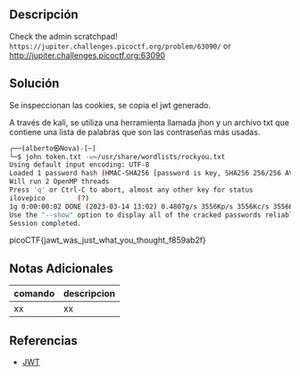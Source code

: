 ## Descripción
Check the admin scratchpad! `https://jupiter.challenges.picoctf.org/problem/63090/` or http://jupiter.challenges.picoctf.org:63090

## Solución
Se inspeccionan las cookies, se copia el jwt generado.

A través de kali, se utiliza una herramienta llamada jhon y un archivo txt que contiene una lista de palabras que son las contraseñas más usadas.

```bash
┌──(alberto㉿Nova)-[~]
└─$ john token.txt -w=/usr/share/wordlists/rockyou.txt
Using default input encoding: UTF-8
Loaded 1 password hash (HMAC-SHA256 [password is key, SHA256 256/256 AVX2 8x])
Will run 2 OpenMP threads
Press 'q' or Ctrl-C to abort, almost any other key for status
ilovepico        (?)     
1g 0:00:00:02 DONE (2023-03-14 13:02) 0.4807g/s 3556Kp/s 3556Kc/s 3556KC/s iloverob4live345..ilovemymother@
Use the "--show" option to display all of the cracked passwords reliably
Session completed. 
```

picoCTF{jawt_was_just_what_you_thought_f859ab2f}

## Notas Adicionales
|comando|descripcion|
|---|---|
|xx|xx|

## Referencias
- [JWT](https://en.wikipedia.org/wiki/JSON_Web_Token)
